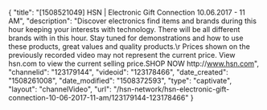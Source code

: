 {
    "title": "[1508521049] HSN | Electronic Gift Connection 10.06.2017 - 11 AM",
    "description": "Discover electronics find items and brands during this hour keeping your interests with technology. There will be all different brands with in this hour. Stay tuned for demonstrations and how to use these products, great values and quality products.\r Prices shown on the previously recorded video may not represent the current price.  View hsn.com to view the current selling price.SHOP NOW http:\/\/www.hsn.com",
    "channelid": "123179144",
    "videoid": "123178466",
    "date_created": "1508261008",
    "date_modified": "1508372593",
    "type": "captivate",
    "layout": "channelVideo",
    "url": "\/hsn-network\/hsn-electronic-gift-connection-10-06-2017-11-am\/123179144-123178466"
}